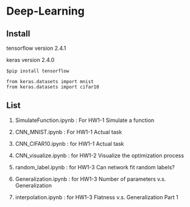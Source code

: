 # Deep-Learning

## Install

tensorflow version 2.4.1

keras version 2.4.0

```keras
$pip install tensorflow
```

```keras
from keras.datasets import mnist
from keras.datasets import cifar10
```

## List
1. SimulateFunction.ipynb : For HW1-1 Simulate a function

2. CNN_MNIST.ipynb : For HW1-1 Actual task

3. CNN_CIFAR10.ipynb : for HW1-1 Actual task

4. CNN_visualize.ipynb : for HW1-2 Visualize the optimization process

5. random_label.ipynb : for HW1-3 Can network fit random labels?

6. Generalization.ipynb : for HW1-3 Number of parameters v.s. Generalization

7. interpolation.ipynb : for HW1-3 Flatness v.s. Generalization Part 1




